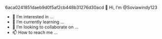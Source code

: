 6aca0241851daeb9d0f5af2cb448b31276d30acd 👋 Hi, I’m @Soviawindy123
- 👀 I’m interested in ...
- 🌱 I’m currently learning ...
- 💞️ I’m looking to collaborate on ...
- 📫 How to reach me ...

<!---
Soviawindy123/Soviawindy123 is a ✨ special ✨ repository because its `README.md` (this file) appears on your GitHub profile.
You can click the Preview link to take a look at your changes.
--->
